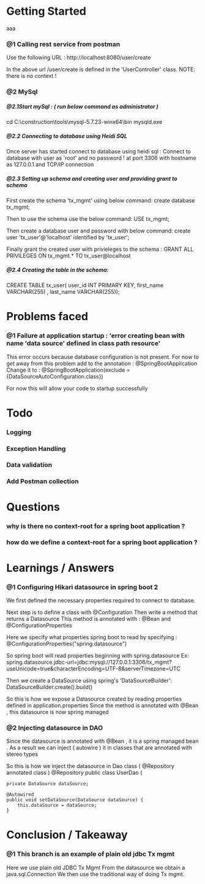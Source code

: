 # Getting Started
aaa

### @1 Calling rest service from postman
Use the following URL :
http://localhost:8080/user/create

In the above url /user/create is defined in the 'UserController' class.
NOTE: there is no context ! 

### @2 MySql
##### @2.1Start mySql : ( run below command as administrator ) 
cd C:\construction\tools\mysql-5.7.23-winx64\bin
mysqld.exe 

##### @2.2 Connecting to database using Heidi SQL
Once server has started connect to database using heidi sql :
Connect to database with user as 'root' and no password ! at port 3306 with hostname as 127.0.0.1 and TCP/IP connection 

##### @2.3 Setting up schema and creating user and providing grant to schema 
First create the schema 'tx_mgmt' using below command:
create database tx_mgmt;

Then to use the schema use the below command:
USE tx_mgmt;

Then create a database user and password with below command:
create user 'tx_user'@'localhost'  identified by 'tx_user';

Finally grant the created user with privieleges to the schema :
GRANT ALL PRIVILEGES ON tx_mgmt.* TO tx_user@localhost

##### @2.4 Creating the table in the schema:
CREATE TABLE tx_user( user_id INT PRIMARY KEY, first_name VARCHAR(255) , last_name VARCHAR(255));


# Problems faced
### @1 Failure at application startup : 'error creating bean with name 'data source' defined in class path resource'
This error occurs because database configuration is not present.
For now to get away from this problem add to the annotation : @SpringBootApplication
Change it to : @SpringBootApplication(exclude = {DataSourceAutoConfiguration.class})

For now this will allow your code to startup successfully

# Todo
### Logging 
### Exception Handling 
### Data validation 
### Add Postman collection 

# Questions
### why is there no context-root for a spring boot application ?
### how do we define a context-root for a spring boot application ?

# Learnings / Answers 
### @1 Configuring Hikari datasource in spring boot 2
We first defined the necessary properties required to connect to database.

Next step is to define a class with @Configuration 
Then write a method that returns a Datasource 
This method is annotated with : @Bean and @ConfigurationProperties 

Here we specify what properties spring boot to read by specifying :  @ConfigurationProperties("spring.datasource")

So spring boot will read properties beginning with spring.datasource 
Ex:
spring.datasource.jdbc-url=jdbc:mysql://127.0.0.1:3306/tx_mgmt?useUnicode=true&characterEncoding=UTF-8&serverTimezone=UTC

Then we create a DataSource using spring's 'DataSourceBuilder':
DataSourceBuilder.create().build()

So this is how we expose a Datasource created by reading properties defined in application.properties 
Since the method is annotated with @Bean , this datasource is now spring managed 

### @2 Injecting datasource in DAO
Since the datasource is annotated with @Bean , it is a spring managed bean .
As a result we can inject ( autowire ) it in classes that are annotated with stereo types 

So this is how we inject the datasource in Dao class ( @Repository annotated class ) 
@Repository
public class UserDao {
	
	private DataSource dataSource;
	
	@Autowired
    public void setDataSource(DataSource dataSource) {
        this.dataSource = dataSource;
    }
    
# Conclusion / Takeaway 
### @1 This branch is an example of plain old jdbc Tx mgmt 
Here we use plain old JDBC Tx Mgmt 
From the datasource we obtain a java.sql.Connection 
We then use the traditional way of doing Tx mgmt.



